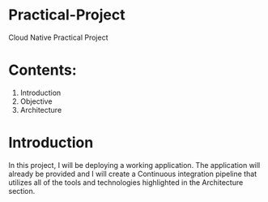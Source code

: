 # Practical-Project

Cloud Native Practical Project

# Contents: #
1. Introduction
2. Objective
3. Architecture

# Introduction

In this project, I will be deploying a working application.
The application will already be provided and I will create a Continuous integration pipeline that utilizes all of the tools and technologies highlighted in the Architecture section.


